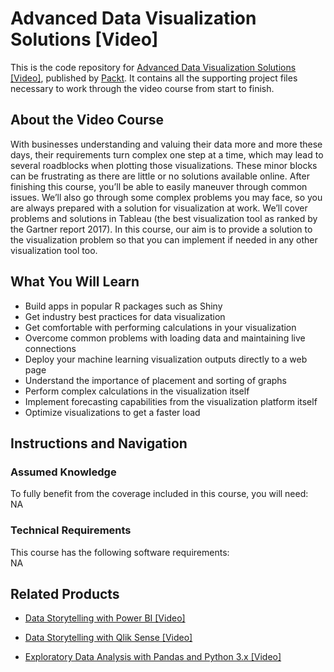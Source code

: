 # Advanced Data Visualization Solutions [Video]
This is the code repository for [Advanced Data Visualization Solutions [Video]](https://www.packtpub.com/big-data-and-business-intelligence/advanced-data-visualization-solutions-video?utm_source=github&utm_medium=repository&utm_campaign=9781788838269), published by [Packt](https://www.packtpub.com/?utm_source=github). It contains all the supporting project files necessary to work through the video course from start to finish.
## About the Video Course
With businesses understanding and valuing their data more and more these days, their requirements turn complex one step at a time, which may lead to several roadblocks when plotting those visualizations. These minor blocks can be frustrating as there are little or no solutions available online. 
After finishing this course, you’ll be able to easily maneuver through common issues. We’ll also go through some complex problems you may face, so you are always prepared with a solution for visualization at work. We’ll cover problems and solutions in Tableau (the best visualization tool as ranked by the Gartner report 2017). In this course, our aim is to provide a solution to the visualization problem so that you can implement if needed in any other visualization tool too.

<H2>What You Will Learn</H2>
<DIV class=book-info-will-learn-text>
<UL>
<LI>Build apps in popular R packages such as Shiny 
<LI>Get industry best practices for data visualization 
<LI>Get comfortable with performing calculations in your visualization 
<LI>Overcome common problems with loading data and maintaining live connections 
<LI>Deploy your machine learning visualization outputs directly to a web page 
<LI>Understand the importance of placement and sorting of graphs&nbsp; 
<LI>Perform complex calculations in the visualization itself 
<LI>Implement forecasting capabilities from the visualization platform itself 
<LI>Optimize visualizations to get a faster load </LI></UL></DIV>

## Instructions and Navigation
### Assumed Knowledge
To fully benefit from the coverage included in this course, you will need:<br/>
NA
### Technical Requirements
This course has the following software requirements:<br/>
NA

## Related Products
* [Data Storytelling with Power BI [Video]]()

* [Data Storytelling with Qlik Sense [Video]]()

* [Exploratory Data Analysis with Pandas and Python 3.x [Video]]()

